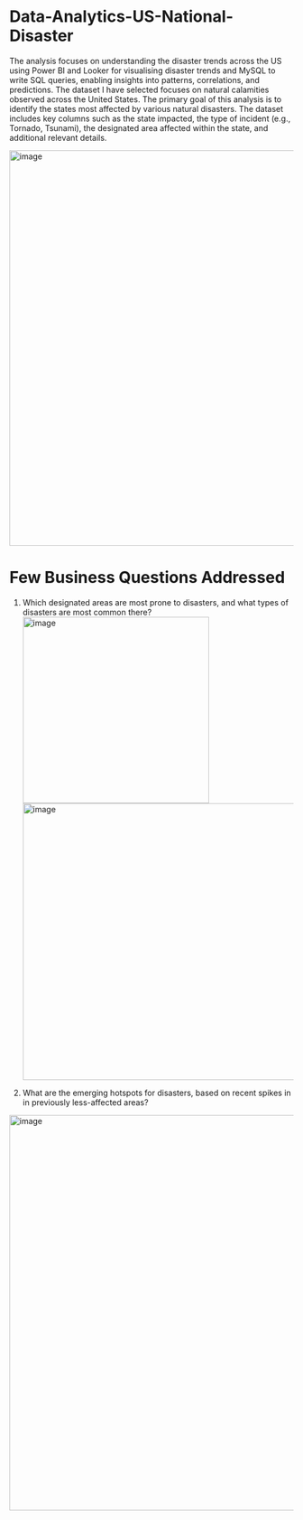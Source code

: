 # Data-Analytics-US-National-Disaster
The analysis focuses on understanding the disaster trends across the US using Power BI and Looker for visualising disaster trends and MySQL to write SQL queries, enabling insights into patterns, correlations, and predictions.
The dataset I have selected focuses on natural calamities observed across the United States. The primary goal of this analysis is to identify the states most affected by various natural disasters. The dataset includes key columns such as the state impacted, the type of incident (e.g., Tornado, Tsunami), the designated area affected within the state, and additional relevant details.

<img width="700" alt="image" src="https://github.com/user-attachments/assets/4b2933f7-d85f-4ced-bbf3-64c197e505ba" />

# Few Business Questions Addressed

1. Which designated areas are most prone to disasters, and what types of disasters are most common there?<img width="330" alt="image" align= "center" src="https://github.com/user-attachments/assets/42c9c62a-c8f1-4927-aa4f-23a082c0dc8e" /> <img width="490" alt="image" align= "center" src="https://github.com/user-attachments/assets/0f0778d1-ea60-42c0-84e1-6afedcac2531" />

2. What are the emerging hotspots for disasters, based on recent spikes in in previously less-affected areas?
<img width="700" alt="image" align= "center" src="https://github.com/user-attachments/assets/14be1a7b-424f-4c30-b772-63d0837734cd" />





